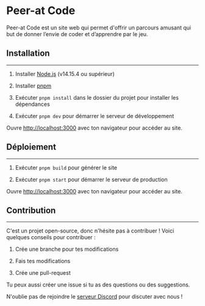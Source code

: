 # Peer-at Code

Peer-at Code est un site web qui permet d'offrir un parcours amusant qui but de donner l’envie de coder et d’apprendre par le jeu.

## Installation
---

1. Installer [Node.js](https://nodejs.org/en/download/) (v14.15.4 ou supérieur)

2. Installer [pnpm](https://pnpm.io/installation)

3. Exécuter `pnpm install` dans le dossier du projet pour installer les dépendances

4. Exécuter `pnpm dev` pour démarrer le serveur de développement

Ouvre [http://localhost:3000](http://localhost:3000) avec ton navigateur pour accéder au site.

## Déploiement
---

1. Exécuter `pnpm build` pour générer le site

2. Exécuter `pnpm start` pour démarrer le serveur de production

Ouvre [http://localhost:3000](http://localhost:3000) avec ton navigateur pour accéder au site.

## Contribution
---

C'est un projet open-source, donc n'hésite pas à contribuer ! Voici quelques conseils pour contribuer :

1. Crée une branche pour tes modifications

2. Fais tes modifications

3. Crée une pull-request

Tu peux aussi créer une issue si tu as des questions ou des suggestions.

N'oublie pas de rejoindre le [serveur Discord](https://discord.gg/72vuHcwUkE) pour discuter avec nous !

